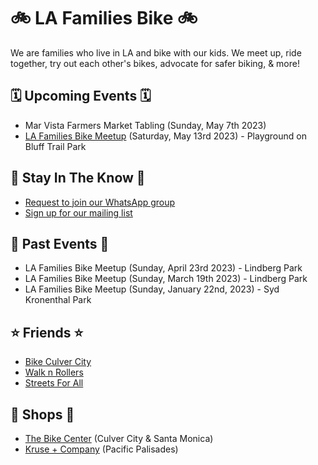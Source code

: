 # 🚲 LA Families Bike 🚲
We are families who live in LA and bike with our kids. We meet up, ride together, try out each other's bikes, advocate for safer biking, & more!

## 🗓️ Upcoming Events 🗓️
- Mar Vista Farmers Market Tabling (Sunday, May 7th 2023)
- [LA Families Bike Meetup](https://www.eventbrite.com/e/la-families-bike-meetup-513-tickets-630553280837) (Saturday, May 13rd 2023) - Playground on Bluff Trail Park


## 📣 Stay In The Know 📣
- [Request to join our WhatsApp group](https://forms.gle/QVBcPTtziCaEiN8N9)
- [Sign up for our mailing list](http://eepurl.com/iiW-iz)


## 🎉 Past Events 🎉
- LA Families Bike Meetup (Sunday, April 23rd 2023) - Lindberg Park
- LA Families Bike Meetup (Sunday, March 19th 2023) - Lindberg Park
- LA Families Bike Meetup (Sunday, January 22nd, 2023) - Syd Kronenthal Park

## ⭐️ Friends ⭐️
- [Bike Culver City](http://www.bikeculvercity.org/)
- [Walk n Rollers](https://walkmorebikemore.org/)
- [Streets For All](https://www.streetsforall.org/)

## 🔧 Shops 🔧
- [The Bike Center](https://thebikecenter.com/) (Culver City & Santa Monica)
- [Kruse + Company](https://krusebikes.com/) (Pacific Palisades)
